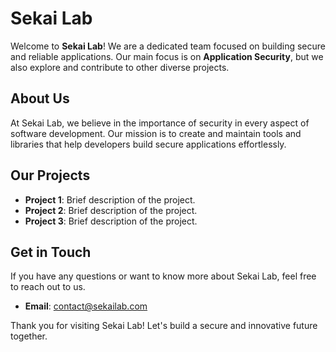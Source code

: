 # Sekai Lab

Welcome to **Sekai Lab**! We are a dedicated team focused on building secure and reliable applications. Our main focus is on **Application Security**, but we also explore and contribute to other diverse projects.

## About Us

At Sekai Lab, we believe in the importance of security in every aspect of software development. Our mission is to create and maintain tools and libraries that help developers build secure applications effortlessly.

## Our Projects

- **Project 1**: Brief description of the project.
- **Project 2**: Brief description of the project.
- **Project 3**: Brief description of the project.

## Get in Touch

If you have any questions or want to know more about Sekai Lab, feel free to reach out to us.

- **Email**: [contact@sekailab.com](mailto:arisavinh2003@gmail.com)

Thank you for visiting Sekai Lab! Let's build a secure and innovative future together.
